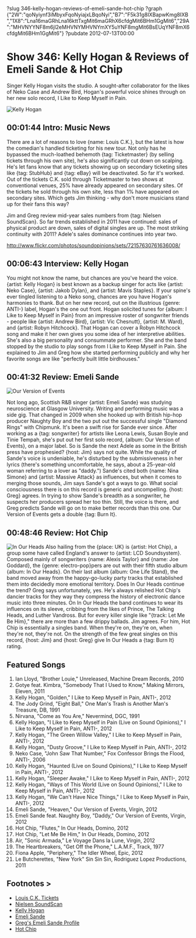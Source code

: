 ?slug 346-kelly-hogan-reviews-of-emeli-sande-hot-chip
?graph {"2W":"qoNyiynf3iMbyxFqoNyiajxLBqoNyi","B7":"F5k31g8IXBapwKmg8IXB","1X8":"Lna16maGRhLna16kttTxgMit6maGRhX6cfdgMit6BHm1GgMit6","29A":"MHVNYYNF8m6jl2eMHVNYMHVNYmXY5uYNF8mgMit6BsEUqYNF8mX6cfdgMit6BHm1GgMit6"}
?pubdate 2012-07-13T00:00
# Show 346: Kelly Hogan & Reviews of Emeli Sande & Hot Chip
Singer Kelly Hogan visits the studio. A sought-after collaborator for the likes of Neko Case and Andrew Bird, Hogan's powerful voice shines through on her new solo record, I Like to Keep Myself in Pain. 

![Kelly Hogan](https://static.soundopinions.org/images/2012/kellyhogan.jpg)

## 00:01:44 Intro: Music News
There are a lot of reasons to love {name: Louis C.K.}, but the latest is how the comedian's handled ticketing for his new tour. Not only has he bypassed the much-loathed behemoth {tag: Ticketmaster} (by selling tickets through his own site), he's also significantly cut down on scalping. He's let fans know that any tickets showing up on secondary ticketing sites like {tag: StubHub} and {tag: eBay} will be deactivated. So far it's worked. Out of the tickets C.K. sold through Ticketmaster to two shows at conventional venues, 25% have already appeared on secondary sites. Of the tickets he sold through his own site, less than 1% have appeared on secondary sites. Which gets Jim thinking - why don't more musicians stand up for their fans this way?

Jim and Greg review mid-year sales numbers from {tag: Nielsen SoundScan}. So far trends established in 2011 have continued: sales of physical product are down, sales of digital singles are up. The most striking continuity with 2011? Adele's sales dominance continues into year two.

http://www.flickr.com/photos/soundopinions/sets/72157630761636008/


## 00:06:43 Interview: Kelly Hogan
You might not know the name, but chances are you've heard the voice. {artist: Kelly Hogan} is best known as a backup singer for acts like {artist: Neko Case}, {artist: Jakob Dylan}, and {artist: Mavis Staples}. If your spine's ever tingled listening to a Neko song, chances are you have Hogan's harmonies to thank. But on her new record, out on the illustrious {genre: ANTI-} label, Hogan's the one out front. Hogan solicited tunes for {album: I Like to Keep Myself in Pain} from an impressive roster of songwriter friends - people like {artist: Andrew Bird}, {artist: Vic Chesnutt}, {artist: M. Ward}, and {artist: Robyn Hitchcock}. That Hogan can cover a Robyn Hitchcock song and make it her own gives you some idea of her interpretive abilities. She's also a big personality and consummate performer. She and the band stopped by the studio to play songs from I Like to Keep Myself in Pain. She explained to Jim and Greg how she started performing publicly and why her favorite songs are like "perfectly built little birdhouses."

## 00:41:32 Review: Emeli Sande
![Our Version of Events](https://static.soundopinions.org/assets/346/1X80.jpg)

Not long ago, Scottish R&B singer {artist: Emeli Sande} was studying neuroscience at Glasgow University. Writing and performing music was a side gig. That changed in 2009 when she hooked up with British hip-hop producer Naughty Boy and the two put out the successful single "Diamond Rings" with Chipmunk. It's been a swift rise for Sande ever since. After working as a {tag: songwriter} for artists like Leona Lewis, Susan Boyle and Tinie Tempah, she's put out her first solo record, {album: Our Version of Events}, on a major label. So is Sande the next Adele as some in the British press have prophesied? {host: Jim} says not quite. While the quality of Sande's voice is undeniable, he's disturbed by the submissiveness in her lyrics (there's something uncomfortable, he says, about a 25-year-old woman referring to a lover as "daddy.") Sande's cited both {name: Nina Simone} and {artist: Massive Attack} as influences, but when it comes to merging those sounds, Jim says Sande's got a ways to go. What social consciousness there is on this record is generic and uncompelling. {host: Greg} agrees. In trying to show Sande's breadth as a songwriter, he suspects her producers spread her too thin. Still, the voice is there, and Greg predicts Sande will go on to make better records than this one. Our Version of Events gets a double {tag: Burn It}.

## 00:48:46 Review: Hot Chip
![In Our Heads](https://static.soundopinions.org/assets/346/29A0.jpg)
Also hailing from the {place: UK} is {artist: Hot Chip}, a group some have called England's answer to {artist: LCD Soundsystem}. Composed mainly of songwriters {name: Alexis Taylor} and {name: Joe Goddard}, the {genre: electro-pop}pers are out with their fifth studio album {album: In Our Heads}. On their last album {album: One Life Stand}, the band moved away from the happy-go-lucky party tracks that established them into decidedly more emotional territory. Does In Our Heads continue the trend? Greg says unfortunately, yes. He's always relished Hot Chip's dancier tracks for they way they compress the history of electronic dance music into three minutes. On In Our Heads the band continues to wear its influences on its sleeve, cribbing from the likes of Prince, The Talking Heads, and Luther Vandross. But for every killer single like "{track: Let Me Be Him}," there are more than a few drippy ballads. Jim agrees. For him, Hot Chip is essentially a singles band. When they're on, they're on, when they're not, they're not. On the strength of the few great singles on this record, {host: Jim} and {host: Greg} give In Our Heads a {tag: Burn It} rating.

## Featured Songs
1. Ian Lloyd, "Brother Louie," Unreleased, Machine Dream Records, 2010
2. Gotye feat. Kimbra, "Somebody That I Used to Know," Making Mirrors, Eleven, 2011
3. Kelly Hogan, "Golden," I Like to Keep Myself in Pain, ANTI-, 2012
4. The Jody Grind, "Eight Ball," One Man's Trash is Another Man's Treasure, DB, 1991
5. Nirvana, "Come as You Are," Nevermind, DGC, 1991
6. Kelly Hogan, "I Like to Keep Myself in Pain (Live on Sound Opinions)," I Like to Keep Myself in Pain, ANTI-, 2012
7. Kelly Hogan, "The Green Willow Valley," I Like to Keep Myself in Pain, ANTI-, 2012
8. Kelly Hogan, "Dusty Groove," I Like to Keep Myself in Pain, ANTI-, 2012
9. Neko Case, "John Saw That Number," Fox Confessor Brings the Flood, ANTI-, 2006
10. Kelly Hogan, "Haunted (Live on Sound Opinions)," I Like to Keep Myself in Pain, ANTI-, 2012
11. Kelly Hogan, "Sleeper Awake," I Like to Keep Myself in Pain, ANTI-, 2012
12. Kelly Hogan, "Ways of This World (Live on Sound Opinions)," I Like to Keep Myself in Pain, ANTI-, 2012
13. Kelly Hogan, "We Can't Have Nice Things," I Like to Keep Myself in Pain, ANTI-, 2012
14. Emeli Sande, "Heaven," Our Version of Events, Virgin, 2012
15. Emeli Sande feat. Naughty Boy, "Daddy," Our Version of Events, Virgin, 2012
16. Hot Chip, "Flutes," In Our Heads, Domino, 2012
17. Hot Chip, "Let Me Be Him," In Our Heads, Domino, 2012
18. Air, "Sonic Armada," Le Voyage Dans la Lune, Virgin, 2012
19. The Heartbreakers, "Get Off the Phone," L.A.M.F., Track, 1977
20. Fiona Apple, "Periphery," The Idler Wheel, Epic, 2012
21. Le Butcherettes, "New York" Sin Sin Sin, Rodriguez Lopez Productions, 2011

## Footnotes > 
- [Louis C.K. Tickets](http://www.laughspin.com/2012/07/03/louis-c-k-addresses-ticket-scalpers-its-a-tremendous-risk-exclusive/)
- [Nielsen SoundScan](http://www.scoopmarketing.com/2012/07/the-nielsen-company-billboard-2012-mid-year-u-s-music-industry-report/)
- [Kelly Hogan](http://kellyhogan.com/)
- [Emeli Sande](http://us.emelisande.com/)
- [Greg's Emeli Sande Profile](http://articles.chicagotribune.com/2012-05-17/entertainment/chi-emeli-sande-profile-uk-singer-emeli-sande-interviewed-20120516_1_music-full-time-songwriters-pop)
- [Hot Chip](http://www.hotchip.co.uk/)
